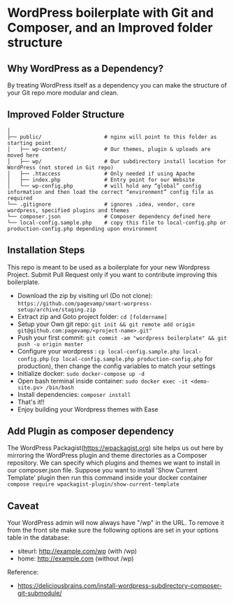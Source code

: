 # WordPress boilerplate with Git and Composer, and an Improved folder structure


## Why WordPress as a Dependency?
By treating WordPress itself as a dependency you can make the structure of your Git repo more modular and clean.

## Improved Folder Structure
    │
    ├── public/                    # nginx will point to this folder as starting point
    │   ├── wp-content/            # Our themes, plugin & uploads are moved here
    │   ├── wp/                    # Our subdirectory install location for WordPress (not stored in Git repo)
    │   ├── .htaccess              # Only needed if using Apache
    │   ├── index.php              # Entry point for our Website
    │   └── wp-config.php          # will hold any “global” config information and then load the correct “environment” config file as required
    └── .gitignore                 # ignores .idea, vendor, core wordpress, specified plugins and themes
    └── composer.json              # Composer dependency defined here
    └── local-config.sample.php    # copy this file to local-config.php or production-config.php depending upon environment

## Installation Steps
This repo is meant to be used as a boilerplate for your new Wordpress Project. Submit Pull Request only if you want to contribute improving this boilerplate.
* Download the zip by visiting url (Do not clone): `https://github.com/pagevamp/smart-worpress-setup/archive/staging.zip`
* Extract zip and Goto project folder: `cd [foldername]`
* Setup your Own git repo: `git init && git remote add origin git@github.com:pagevamp/<project-name>.git"`
* Push your first commit: `git commit -am "wordpress boilerplate" && git push -u origin master`
* Configure your wordpress : `cp local-config.sample.php local-config.php` (`cp local-config.sample.php production-config.php` for production), then change the config variables to match your settings
* Initialize docker: `sudo docker-compose up -d`
* Open bash terminal inside container: `sudo docker exec -it <demo-site.pv> /bin/bash`
* Install dependencies: `composer install`
* That's it!!
* Enjoy building your Wordpress themes with Ease

## Add Plugin as composer dependency
The WordPress Packagist(https://wpackagist.org) site helps us out here by mirroring the WordPress plugin and theme directories as a Composer repository. 
We can specify which plugins and themes we want to install in our composer.json file. Suppose you want to install 'Show Current Template' plugin then
run this command inside your docker container `compose require wpackagist-plugin/show-current-template`

## Caveat
Your WordPress admin will now always have "/wp" in the URL. To remove it from the front site make sure the following options are set 
in your options table in the database:
* siteurl: http://example.com/wp (with /wp)
* home: http://example.com (without /wp)

Reference:
* https://deliciousbrains.com/install-wordpress-subdirectory-composer-git-submodule/


